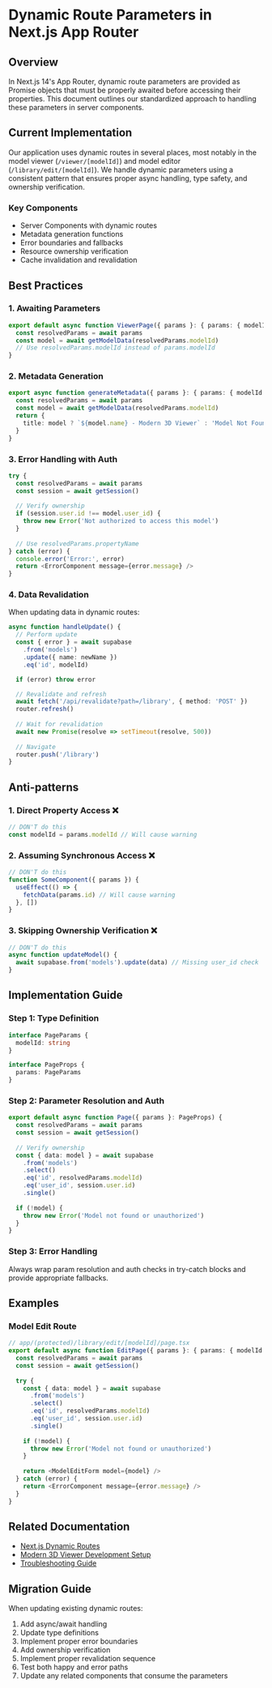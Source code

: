 # Dynamic Route Parameters in Next.js App Router

## Overview
In Next.js 14's App Router, dynamic route parameters are provided as Promise objects that must be properly awaited before accessing their properties. This document outlines our standardized approach to handling these parameters in server components.

## Current Implementation
Our application uses dynamic routes in several places, most notably in the model viewer (`/viewer/[modelId]`) and model editor (`/library/edit/[modelId]`). We handle dynamic parameters using a consistent pattern that ensures proper async handling, type safety, and ownership verification.

### Key Components
- Server Components with dynamic routes
- Metadata generation functions
- Error boundaries and fallbacks
- Resource ownership verification
- Cache invalidation and revalidation

## Best Practices

### 1. Awaiting Parameters
```typescript
export default async function ViewerPage({ params }: { params: { modelId: string } }) {
  const resolvedParams = await params
  const model = await getModelData(resolvedParams.modelId)
  // Use resolvedParams.modelId instead of params.modelId
}
```

### 2. Metadata Generation
```typescript
export async function generateMetadata({ params }: { params: { modelId: string } }) {
  const resolvedParams = await params
  const model = await getModelData(resolvedParams.modelId)
  return {
    title: model ? `${model.name} - Modern 3D Viewer` : 'Model Not Found'
  }
}
```

### 3. Error Handling with Auth
```typescript
try {
  const resolvedParams = await params
  const session = await getSession()
  
  // Verify ownership
  if (session.user.id !== model.user_id) {
    throw new Error('Not authorized to access this model')
  }
  
  // Use resolvedParams.propertyName
} catch (error) {
  console.error('Error:', error)
  return <ErrorComponent message={error.message} />
}
```

### 4. Data Revalidation
When updating data in dynamic routes:
```typescript
async function handleUpdate() {
  // Perform update
  const { error } = await supabase
    .from('models')
    .update({ name: newName })
    .eq('id', modelId)

  if (error) throw error

  // Revalidate and refresh
  await fetch('/api/revalidate?path=/library', { method: 'POST' })
  router.refresh()
  
  // Wait for revalidation
  await new Promise(resolve => setTimeout(resolve, 500))
  
  // Navigate
  router.push('/library')
}
```

## Anti-patterns

### 1. Direct Property Access ❌
```typescript
// DON'T do this
const modelId = params.modelId // Will cause warning
```

### 2. Assuming Synchronous Access ❌
```typescript
// DON'T do this
function SomeComponent({ params }) {
  useEffect(() => {
    fetchData(params.id) // Will cause warning
  }, [])
}
```

### 3. Skipping Ownership Verification ❌
```typescript
// DON'T do this
async function updateModel() {
  await supabase.from('models').update(data) // Missing user_id check
}
```

## Implementation Guide

### Step 1: Type Definition
```typescript
interface PageParams {
  modelId: string
}

interface PageProps {
  params: PageParams
}
```

### Step 2: Parameter Resolution and Auth
```typescript
export default async function Page({ params }: PageProps) {
  const resolvedParams = await params
  const session = await getSession()
  
  // Verify ownership
  const { data: model } = await supabase
    .from('models')
    .select()
    .eq('id', resolvedParams.modelId)
    .eq('user_id', session.user.id)
    .single()
    
  if (!model) {
    throw new Error('Model not found or unauthorized')
  }
}
```

### Step 3: Error Handling
Always wrap param resolution and auth checks in try-catch blocks and provide appropriate fallbacks.

## Examples

### Model Edit Route
```typescript
// app/(protected)/library/edit/[modelId]/page.tsx
export default async function EditPage({ params }: { params: { modelId: string } }) {
  const resolvedParams = await params
  const session = await getSession()
  
  try {
    const { data: model } = await supabase
      .from('models')
      .select()
      .eq('id', resolvedParams.modelId)
      .eq('user_id', session.user.id)
      .single()
      
    if (!model) {
      throw new Error('Model not found or unauthorized')
    }
    
    return <ModelEditForm model={model} />
  } catch (error) {
    return <ErrorComponent message={error.message} />
  }
}
```

## Related Documentation
- [Next.js Dynamic Routes](https://nextjs.org/docs/app/building-your-application/routing/dynamic-routes)
- [Modern 3D Viewer Development Setup](../../DEVELOPMENT_SETUP.md)
- [Troubleshooting Guide](../../troubleshooting/README.md)

## Migration Guide
When updating existing dynamic routes:
1. Add async/await handling
2. Update type definitions
3. Implement proper error boundaries
4. Add ownership verification
5. Implement proper revalidation sequence
6. Test both happy and error paths
7. Update any related components that consume the parameters 